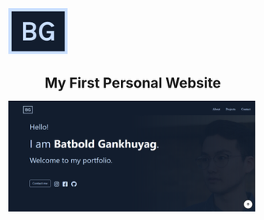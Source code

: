 <div>
  <img src="https://raw.githubusercontent.com/bgankhuyag/personal_website/master/static/images/logo.png" width="120"/>
</div>
<h1 align="center">
  My First Personal Website
</h1>
<div>
  <img src="https://raw.githubusercontent.com/bgankhuyag/personal_website/master/static/images/website.png" width="500"/>
</div>
